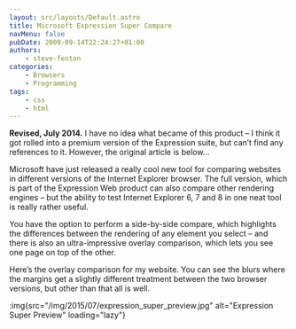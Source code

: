 ```yaml
---
layout: src/layouts/Default.astro
title: Microsoft Expression Super Compare
navMenu: false
pubDate: 2009-09-14T22:24:27+01:00
authors:
    - steve-fenton
categories:
    - Browsers
    - Programming
tags:
    - css
    - html
---
```


**Revised, July 2014.** I have no idea what became of this product – I think it got rolled into a premium version of the Expression suite, but can’t find any references to it. However, the original article is below…

Microsoft have just released a really cool new tool for comparing websites in different versions of the Internet Explorer browser. The full version, which is part of the Expression Web product can also compare other rendering engines – but the ability to test Internet Explorer 6, 7 and 8 in one neat tool is really rather useful.

You have the option to perform a side-by-side compare, which highlights the differences between the rendering of any element you select – and there is also an ultra-impressive overlay comparison, which lets you see one page on top of the other.

Here’s the overlay comparison for my website. You can see the blurs where the margins get a slightly different treatment between the two browser versions, but other than that all is well.

:img{src="/img/2015/07/expression_super_preview.jpg" alt="Expression Super Preview" loading="lazy"}